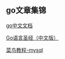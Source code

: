 ## go文章集锦

[go中文文档](https://go-zh.org/doc/#articles)

[Go语言圣经（中文版）](https://yar999.gitbooks.io/gopl-zh/content/)

[菜鸟教程-mysql](http://www.runoob.com/mysql/mysql-tutorial.html)